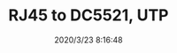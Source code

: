 ﻿---
layout: post 
title: RJ45 to DC5521, UTP
tags: RJ45
categories: wire-harness
overview: RJ45 to DC5521, UTP
part_number: KR07
thumb_img: static/202003/273-thumb-20200323161837.jpg
small_img: static/202003/273-20200323161837.jpg
date: 2020/3/23 8:16:48
---



